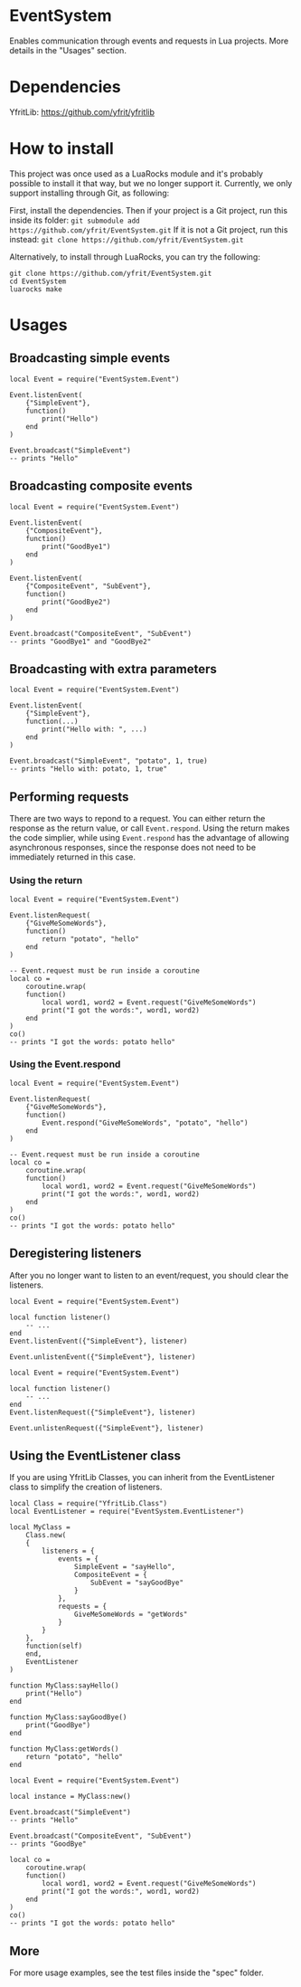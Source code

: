 # EventSystem

Enables communication through events and requests in Lua projects. More details in the "Usages" section.

# Dependencies

YfritLib: https://github.com/yfrit/yfritlib

# How to install

This project was once used as a LuaRocks module and it's probably possible to install it that way, but we no longer support it. Currently, we only support installing through Git, as following:

First, install the dependencies. Then if your project is a Git project, run this inside its folder:
`git submodule add https://github.com/yfrit/EventSystem.git`
If it is not a Git project, run this instead:
`git clone https://github.com/yfrit/EventSystem.git`

Alternatively, to install through LuaRocks, you can try the following:
```
git clone https://github.com/yfrit/EventSystem.git
cd EventSystem
luarocks make
```

# Usages

## Broadcasting simple events

```
local Event = require("EventSystem.Event")

Event.listenEvent(
    {"SimpleEvent"},
    function()
        print("Hello")
    end
)

Event.broadcast("SimpleEvent")
-- prints "Hello"
```

## Broadcasting composite events

```
local Event = require("EventSystem.Event")

Event.listenEvent(
    {"CompositeEvent"},
    function()
        print("GoodBye1")
    end
)

Event.listenEvent(
    {"CompositeEvent", "SubEvent"},
    function()
        print("GoodBye2")
    end
)

Event.broadcast("CompositeEvent", "SubEvent")
-- prints "GoodBye1" and "GoodBye2"
```

## Broadcasting with extra parameters

```
local Event = require("EventSystem.Event")

Event.listenEvent(
    {"SimpleEvent"},
    function(...)
        print("Hello with: ", ...)
    end
)

Event.broadcast("SimpleEvent", "potato", 1, true)
-- prints "Hello with: potato, 1, true"
```

## Performing requests

There are two ways to repond to a request. You can either return the response as the return value, or call `Event.respond`. Using the return makes the code simplier, while using `Event.respond` has the advantage of allowing asynchronous responses, since the response does not need to be immediately returned in this case.

### Using the return

```
local Event = require("EventSystem.Event")

Event.listenRequest(
    {"GiveMeSomeWords"},
    function()
        return "potato", "hello"
    end
)

-- Event.request must be run inside a coroutine
local co =
    coroutine.wrap(
    function()
        local word1, word2 = Event.request("GiveMeSomeWords")
        print("I got the words:", word1, word2)
    end
)
co()
-- prints "I got the words: potato hello"
```

### Using the Event.respond

```
local Event = require("EventSystem.Event")

Event.listenRequest(
    {"GiveMeSomeWords"},
    function()
        Event.respond("GiveMeSomeWords", "potato", "hello")
    end
)

-- Event.request must be run inside a coroutine
local co =
    coroutine.wrap(
    function()
        local word1, word2 = Event.request("GiveMeSomeWords")
        print("I got the words:", word1, word2)
    end
)
co()
-- prints "I got the words: potato hello"
```

## Deregistering listeners

After you no longer want to listen to an event/request, you should clear the listeners.

```
local Event = require("EventSystem.Event")

local function listener()
    -- ...
end
Event.listenEvent({"SimpleEvent"}, listener)

Event.unlistenEvent({"SimpleEvent"}, listener)

```

```
local Event = require("EventSystem.Event")

local function listener()
    -- ...
end
Event.listenRequest({"SimpleEvent"}, listener)

Event.unlistenRequest({"SimpleEvent"}, listener)
```

## Using the EventListener class

If you are using YfritLib Classes, you can inherit from the EventListener class to simplify the creation of listeners.

```
local Class = require("YfritLib.Class")
local EventListener = require("EventSystem.EventListener")

local MyClass =
    Class.new(
    {
        listeners = {
            events = {
                SimpleEvent = "sayHello",
                CompositeEvent = {
                    SubEvent = "sayGoodBye"
                }
            },
            requests = {
                GiveMeSomeWords = "getWords"
            }
        }
    },
    function(self)
    end,
    EventListener
)

function MyClass:sayHello()
    print("Hello")
end

function MyClass:sayGoodBye()
    print("GoodBye")
end

function MyClass:getWords()
    return "potato", "hello"
end
```

```
local Event = require("EventSystem.Event")

local instance = MyClass:new()

Event.broadcast("SimpleEvent")
-- prints "Hello"

Event.broadcast("CompositeEvent", "SubEvent")
-- prints "GoodBye"

local co =
    coroutine.wrap(
    function()
        local word1, word2 = Event.request("GiveMeSomeWords")
        print("I got the words:", word1, word2)
    end
)
co()
-- prints "I got the words: potato hello"

```

## More

For more usage examples, see the test files inside the "spec" folder.
